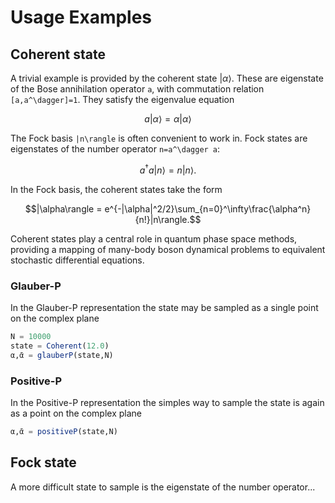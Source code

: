 # Usage Examples

## Coherent state
A trivial example is provided by the coherent state $|\alpha\rangle$. These are eigenstate of the Bose annihilation operator ``a``, with commutation relation ``[a,a^\dagger]=1``. They satisfy the eigenvalue equation

```math
 a|\alpha\rangle = \alpha|\alpha\rangle
```

The Fock basis ``|n\rangle`` is often convenient to work in. Fock states are eigenstates of the number operator ``n=a^\dagger a``:

```math
a^\dagger a|n\rangle = n|n\rangle.
```

In the Fock basis, the coherent states take the form

```math
|\alpha\rangle = e^{-|\alpha|^2/2}\sum_{n=0}^\infty\frac{\alpha^n}{n!}|n\rangle.
```

Coherent states play a central role in quantum phase space methods, providing a mapping of many-body boson dynamical problems to equivalent stochastic differential equations.

### Glauber-P
In the Glauber-P representation the state may be sampled as a single point on the complex plane

```julia
N = 10000
state = Coherent(12.0)
α,ᾱ = glauberP(state,N)
```
### Positive-P
In the Positive-P representation the simples way to sample the state is again as a point on the complex plane

```julia
α,ᾱ = positiveP(state,N)
```

## Fock state
A more difficult state to sample is the eigenstate of the number operator...

